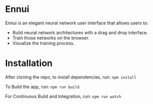 # Ennui
Ennui is an elegant neural network user interface that allows users to:
- Build neural network architectures with a drag and drop interface.
- Train those networks on the browser.
- Visualize the training process.

# Installation
After cloning the repo, to install dependencies, run:
`npm install`

To Build the app, run:
`npm run build`

For Continuous Build and Integration, run:
`npm run watch`
